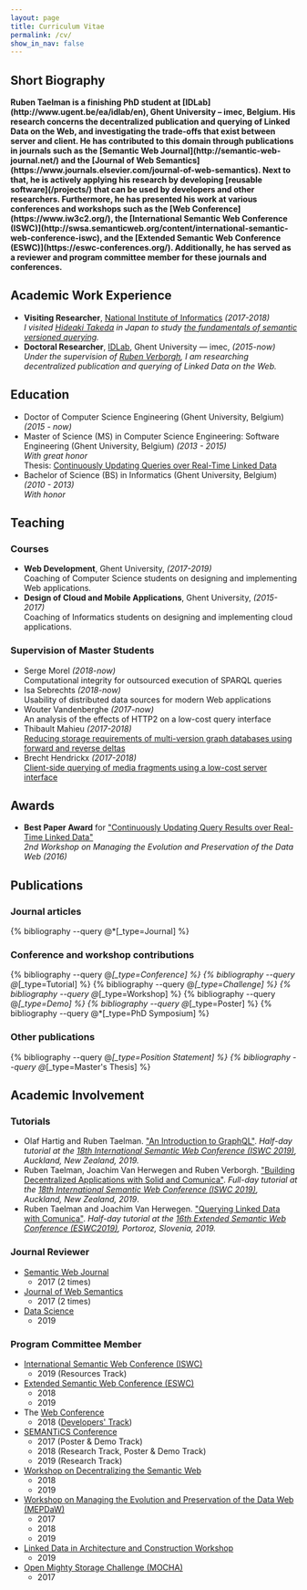 ```yaml
---
layout: page
title: Curriculum Vitae
permalink: /cv/
show_in_nav: false
---
```


## Short Biography

<strong>
Ruben Taelman is a finishing PhD student at [IDLab](http://www.ugent.be/ea/idlab/en), Ghent University – imec, Belgium.
His research concerns the decentralized publication and querying of Linked Data on the Web,
and investigating the trade-offs that exist between server and client.
He has contributed to this domain through publications in journals such as
the [Semantic Web Journal](http://semantic-web-journal.net/)
and the [Journal of Web Semantics](https://www.journals.elsevier.com/journal-of-web-semantics).
Next to that, he is actively applying his research by developing [reusable software](/projects/)
that can be used by developers and other researchers.
Furthermore, he has presented his work at various conferences and workshops such as
the [Web Conference](https://www.iw3c2.org/),
the [International Semantic Web Conference (ISWC)](http://swsa.semanticweb.org/content/international-semantic-web-conference-iswc),
and the [Extended Semantic Web Conference (ESWC)](https://eswc-conferences.org/).
Additionally, he has served as a reviewer and program committee member for these journals and conferences.
</strong>

## Academic Work Experience

* **Visiting Researcher**, [National Institute of Informatics](https://www.nii.ac.jp/en/) *(2017-2018)*
    <br />
    <span style="font-style:italic">I visited [Hideaki Takeda](http://www-kasm.nii.ac.jp/~takeda/) in Japan
    to study [the fundamentals of semantic versioned querying](http://localhost:4000/publications/taelman_iswc_workshop_semanticversionedquerying_2018/).</span>
* **Doctoral Researcher**, [IDLab](http://www.ugent.be/ea/idlab/en), Ghent University — imec, *(2015-now)*
    <br />
    <span style="font-style:italic">Under the supervision of <a href="https://ruben.verborgh.org/">Ruben Verborgh</a>,
    I am researching decentralized publication and querying of Linked Data on the Web.
    </span>

## Education

* Doctor of Computer Science Engineering (Ghent University, Belgium) *(2015 - now)*
* Master of Science (MS) in Computer Science Engineering: Software Engineering (Ghent University, Belgium) *(2013 - 2015)*
    <br />*With great honor*
    <br /> Thesis: [Continuously Updating Queries over Real-Time Linked Data](http://localhost:4000/publications/taelman_mastersthesis/)
* Bachelor of Science (BS) in Informatics (Ghent University, Belgium) *(2010 - 2013)*
    <br />*With honor*

## Teaching

### Courses

* **Web Development**, Ghent University, *(2017-2019)*
    <br />Coaching of Computer Science students on designing and implementing Web applications.
* **Design of Cloud and Mobile Applications**, Ghent University, *(2015-2017)*
    <br />Coaching of Informatics students on designing and implementing cloud applications.

### Supervision of Master Students

* Serge Morel *(2018-now)*
    <br />Computational integrity for outsourced execution of SPARQL queries
* Isa Sebrechts *(2018-now)*
    <br />Usability of distributed data sources for modern Web applications
* Wouter Vandenberghe *(2017-now)*
    <br />An analysis of the effects of HTTP2 on a low-cost query interface
* Thibault Mahieu *(2017-2018)*
    <br />[Reducing storage requirements of multi-version graph databases using forward and reverse deltas](https://lib.ugent.be/fulltxt/RUG01/002/495/106/RUG01-002495106_2018_0001_AC.pdf)
* Brecht Hendrickx *(2017-2018)*
    <br />[Client-side querying of media fragments using a low-cost server interface](https://lib.ugent.be/fulltxt/RUG01/002/494/561/RUG01-002494561_2018_0001_AC.pdf)

## Awards

* **Best Paper Award** for ["Continuously Updating Query Results over Real-Time Linked Data"](/publications/taelman_mepdaw_2016/)
    <br />*2nd Workshop on Managing the Evolution and Preservation of the Data Web (2016)*

## Publications

### Journal articles

{% bibliography --query @*[_type=Journal] %}

### Conference and workshop contributions

{% bibliography --query @*[_type=Conference] %}
{% bibliography --query @*[_type=Tutorial] %}
{% bibliography --query @*[_type=Challenge] %}
{% bibliography --query @*[_type=Workshop] %}
{% bibliography --query @*[_type=Demo] %}
{% bibliography --query @*[_type=Poster] %}
{% bibliography --query @*[_type=PhD Symposium] %}

### Other publications

{% bibliography --query @*[_type=Position Statement] %}
{% bibliography --query @*[_type=Master's Thesis] %}

## Academic Involvement

### Tutorials

* Olaf Hartig and Ruben Taelman. ["An Introduction to GraphQL"](https://www.ida.liu.se/research/semanticweb/events/GraphQLTutorialAtISWC2019.shtml). *Half-day tutorial at the [18th International Semantic Web Conference (ISWC 2019)](https://iswc2019.semanticweb.org/), Auckland, New Zealand, 2019.*
* Ruben Taelman, Joachim Van Herwegen and Ruben Verborgh. ["Building Decentralized Applications with Solid and Comunica"](https://comunica.github.io/Tutorial-ISWC2019-Solid-Comunica/). *Full-day tutorial at the [18th International Semantic Web Conference (ISWC 2019)](https://iswc2019.semanticweb.org/), Auckland, New Zealand, 2019*.
* Ruben Taelman and Joachim Van Herwegen. ["Querying Linked Data with Comunica"](https://comunica.github.io/Tutorial-ESWC2019-Comunica/). *Half-day tutorial at the [16th Extended Semantic Web Conference (ESWC2019)](https://2019.eswc-conferences.org/), Portoroz, Slovenia, 2019.*

### Journal Reviewer

* [Semantic Web Journal](http://semantic-web-journal.net/)
    * 2017 (2 times)
* [Journal of Web Semantics](https://www.journals.elsevier.com/journal-of-web-semantics)
    * 2017 (2 times)
* [Data Science](https://www.iospress.nl/journal/data-science/)
    * 2019

### Program Committee Member

* [International Semantic Web Conference (ISWC)](http://swsa.semanticweb.org/content/international-semantic-web-conference-iswc)
    * 2019 (Resources Track)
* [Extended Semantic Web Conference (ESWC)](https://eswc-conferences.org/)
    * 2018
    * 2019
* The [Web Conference](https://www.iw3c2.org/)
    * 2018 ([Developers' Track](https://www2018.thewebconf.org/program/developers-track/))
* [SEMANTiCS Conference](https://semantics.cc/)
    * 2017 (Poster & Demo Track)
    * 2018 (Research Track, Poster & Demo Track)
    * 2019 (Research Track)
* [Workshop on Decentralizing the Semantic Web](https://iswc2019.desemweb.org/)
    * 2018
    * 2019
* [Workshop on Managing the Evolution and Preservation of the Data Web (MEPDaW)](https://mepdaw2019.ai.wu.ac.at/)
    * 2017
    * 2018
    * 2019
* [Linked Data in Architecture and Construction Workshop](http://www.linkedbuildingdata.net/ldac2019/index.html)
    * 2019
* [Open Mighty Storage Challenge (MOCHA)](https://project-hobbit.eu/open-challenges/mocha-open-challenge/)
    * 2017